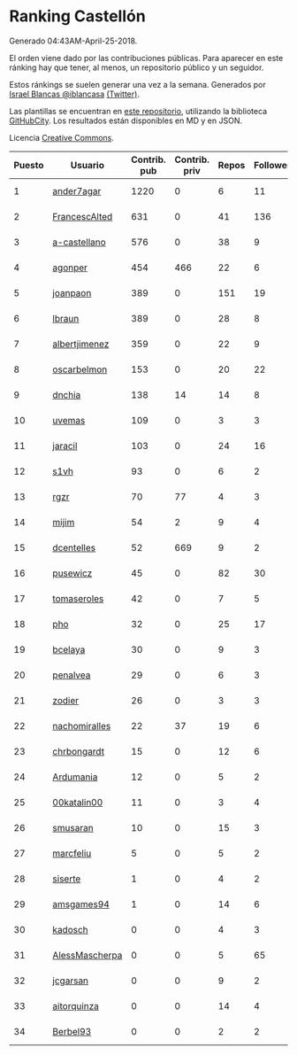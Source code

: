 # Ranking Castellón

Generado 04:43AM-April-25-2018.

El orden viene dado por las contribuciones públicas. Para aparecer en este ránking hay que tener, al menos, un repositorio público y un seguidor.

Estos ránkings se suelen generar una vez a la semana. Generados por [Israel Blancas @iblancasa](https://github.com/iblancasa/) [(Twitter)](https://twitter.com/iblancasa).

Las plantillas se encuentran en [este repositorio](https://github.com/iblancasa/GH-Spanish-Ranking), utilizando la biblioteca [GitHubCity](https://github.com/iblancasa/GitHubCity). Los resultados están disponibles en MD y en JSON.

Licencia [Creative Commons](https://creativecommons.org/licenses/by/4.0/).

| Puesto   |  Usuario  | Contrib. pub | Contrib. priv |Repos| Followers | Desde |  Avatar  |
|----------|-----------|--------------|---------------|-----|-----------|-------|----------|
|1|[ander7agar](https://github.com/ander7agar)|1220|0|6|11|2014-03-06|![ander7agar](https://avatars2.githubusercontent.com/u/6875232)|
|2|[FrancescAlted](https://github.com/FrancescAlted)|631|0|41|136|2010-06-25|![FrancescAlted](https://avatars0.githubusercontent.com/u/314521)|
|3|[a-castellano](https://github.com/a-castellano)|576|0|38|9|2015-03-17|![a-castellano](https://avatars0.githubusercontent.com/u/11519707)|
|4|[agonper](https://github.com/agonper)|454|466|22|6|2015-01-27|![agonper](https://avatars3.githubusercontent.com/u/10727467)|
|5|[joanpaon](https://github.com/joanpaon)|389|0|151|19|2013-06-30|![joanpaon](https://avatars1.githubusercontent.com/u/4895527)|
|6|[lbraun](https://github.com/lbraun)|389|0|28|8|2010-06-02|![lbraun](https://avatars2.githubusercontent.com/u/294776)|
|7|[albertjimenez](https://github.com/albertjimenez)|359|0|22|9|2015-05-21|![albertjimenez](https://avatars3.githubusercontent.com/u/12547680)|
|8|[oscarbelmon](https://github.com/oscarbelmon)|153|0|20|22|2013-04-05|![oscarbelmon](https://avatars0.githubusercontent.com/u/4066452)|
|9|[dnchia](https://github.com/dnchia)|138|14|14|8|2015-08-14|![dnchia](https://avatars2.githubusercontent.com/u/13800551)|
|10|[uvemas](https://github.com/uvemas)|109|0|3|3|2011-10-03|![uvemas](https://avatars1.githubusercontent.com/u/1099529)|
|11|[jaracil](https://github.com/jaracil)|103|0|24|16|2014-01-10|![jaracil](https://avatars0.githubusercontent.com/u/6370372)|
|12|[s1vh](https://github.com/s1vh)|93|0|6|2|2014-10-09|![s1vh](https://avatars1.githubusercontent.com/u/9099118)|
|13|[rgzr](https://github.com/rgzr)|70|77|4|3|2015-07-03|![rgzr](https://avatars1.githubusercontent.com/u/13169716)|
|14|[mijim](https://github.com/mijim)|54|2|9|4|2016-02-01|![mijim](https://avatars1.githubusercontent.com/u/17006034)|
|15|[dcentelles](https://github.com/dcentelles)|52|669|9|2|2013-07-15|![dcentelles](https://avatars2.githubusercontent.com/u/5012707)|
|16|[pusewicz](https://github.com/pusewicz)|45|0|82|30|2008-02-26|![pusewicz](https://avatars2.githubusercontent.com/u/940)|
|17|[tomaseroles](https://github.com/tomaseroles)|42|0|7|5|2015-02-16|![tomaseroles](https://avatars0.githubusercontent.com/u/11036562)|
|18|[pho](https://github.com/pho)|32|0|25|17|2009-05-25|![pho](https://avatars0.githubusercontent.com/u/88469)|
|19|[bcelaya](https://github.com/bcelaya)|30|0|9|3|2014-09-12|![bcelaya](https://avatars2.githubusercontent.com/u/8750450)|
|20|[penalvea](https://github.com/penalvea)|29|0|6|3|2013-04-09|![penalvea](https://avatars3.githubusercontent.com/u/4102114)|
|21|[zodier](https://github.com/zodier)|26|0|3|3|2010-11-13|![zodier](https://avatars0.githubusercontent.com/u/480371)|
|22|[nachomiralles](https://github.com/nachomiralles)|22|37|19|6|2013-06-26|![nachomiralles](https://avatars2.githubusercontent.com/u/4831513)|
|23|[chrbongardt](https://github.com/chrbongardt)|15|0|12|6|2012-11-19|![chrbongardt](https://avatars3.githubusercontent.com/u/2834466)|
|24|[Ardumania](https://github.com/Ardumania)|12|0|5|2|2012-02-17|![Ardumania](https://avatars0.githubusercontent.com/u/1445949)|
|25|[00katalin00](https://github.com/00katalin00)|11|0|3|4|2017-10-18|![00katalin00](https://avatars3.githubusercontent.com/u/32898469)|
|26|[smusaran](https://github.com/smusaran)|10|0|15|3|2015-11-10|![smusaran](https://avatars2.githubusercontent.com/u/15787704)|
|27|[marcfeliu](https://github.com/marcfeliu)|5|0|5|2|2013-10-01|![marcfeliu](https://avatars3.githubusercontent.com/u/5584924)|
|28|[siserte](https://github.com/siserte)|1|0|4|2|2014-02-05|![siserte](https://avatars2.githubusercontent.com/u/6595035)|
|29|[amsgames94](https://github.com/amsgames94)|1|0|14|6|2014-03-15|![amsgames94](https://avatars3.githubusercontent.com/u/6959189)|
|30|[kadosch](https://github.com/kadosch)|0|0|4|3|2011-12-31|![kadosch](https://avatars1.githubusercontent.com/u/1296520)|
|31|[AlessMascherpa](https://github.com/AlessMascherpa)|0|0|5|65|2011-04-03|![AlessMascherpa](https://avatars2.githubusercontent.com/u/706750)|
|32|[jcgarsan](https://github.com/jcgarsan)|0|0|9|2|2013-09-26|![jcgarsan](https://avatars3.githubusercontent.com/u/5547857)|
|33|[aitorquinza](https://github.com/aitorquinza)|0|0|14|4|2012-09-17|![aitorquinza](https://avatars3.githubusercontent.com/u/2361502)|
|34|[Berbel93](https://github.com/Berbel93)|0|0|2|2|2016-03-02|![Berbel93](https://avatars2.githubusercontent.com/u/17596372)|
